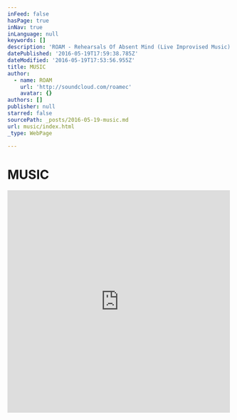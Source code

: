 ```yaml
---
inFeed: false
hasPage: true
inNav: true
inLanguage: null
keywords: []
description: 'ROAM - Rehearsals Of Absent Mind (Live Improvised Music) Music and sound project with a firm belief in improvised music as the purest language. These are conversations of musicians, interactive compositions, written topics or totally improvised ideas that sprout in an innocent way, it is a form of meditation, of self-knowledge and experimentation, with a goal of achieving higher levels of consciousness and enjoyment for both listener and player.'
datePublished: '2016-05-19T17:59:38.785Z'
dateModified: '2016-05-19T17:53:56.955Z'
title: MUSIC
author:
  - name: ROAM
    url: 'http://soundcloud.com/roamec'
    avatar: {}
authors: []
publisher: null
starred: false
sourcePath: _posts/2016-05-19-music.md
url: music/index.html
_type: WebPage

---
```

# MUSIC

<iframe src="https://cdn.embedly.com/widgets/media.html?src=https%3A%2F%2Fw.soundcloud.com%2Fplayer%2F%3Fvisual%3Dtrue%26url%3Dhttp%253A%252F%252Fapi.soundcloud.com%252Fusers%252F3141951%26show_artwork%3Dtrue&amp;url=https%3A%2F%2Fm.soundcloud.com%2Froamec&amp;image=http%3A%2F%2Fi1.sndcdn.com%2Favatars-000222191854-2zy4qi-t500x500.jpg&amp;key=b7d04c9b404c499eba89ee7072e1c4f7&amp;type=text%2Fhtml&amp;schema=soundcloud" width="500" height="500" scrolling="no" frameborder="0" allowfullscreen="" style=""></iframe>